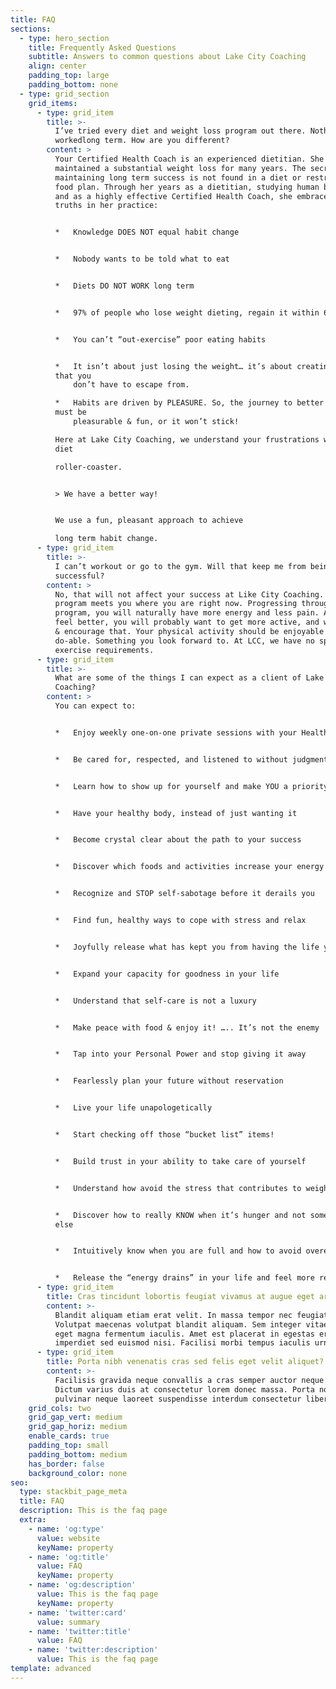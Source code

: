 ```yaml
---
title: FAQ
sections:
  - type: hero_section
    title: Frequently Asked Questions
    subtitle: Answers to common questions about Lake City Coaching
    align: center
    padding_top: large
    padding_bottom: none
  - type: grid_section
    grid_items:
      - type: grid_item
        title: >-
          I’ve tried every diet and weight loss program out there. Nothing has
          workedlong term. How are you different?
        content: >
          Your Certified Health Coach is an experienced dietitian. She has also
          maintained a substantial weight loss for many years. The secret to
          maintaining long term success is not found in a diet or restrictive
          food plan. Through her years as a dietitian, studying human behavior,
          and as a highly effective Certified Health Coach, she embraces these
          truths in her practice:


          *   Knowledge DOES NOT equal habit change


          *   Nobody wants to be told what to eat


          *   Diets DO NOT WORK long term


          *   97% of people who lose weight dieting, regain it within 6 months


          *   You can’t “out-exercise” poor eating habits


          *   It isn’t about just losing the weight… it’s about creating a life
          that you
              don’t have to escape from.

          *   Habits are driven by PLEASURE. So, the journey to better health
          must be
              pleasurable & fun, or it won’t stick!

          Here at Lake City Coaching, we understand your frustrations with the
          diet

          roller-coaster.


          > We have a better way!


          We use a fun, pleasant approach to achieve

          long term habit change.
      - type: grid_item
        title: >-
          I can’t workout or go to the gym. Will that keep me from being
          successful?
        content: >
          No, that will not affect your success at Like City Coaching. Our
          program meets you where you are right now. Progressing through the
          program, you will naturally have more energy and less pain. As you
          feel better, you will probably want to get more active, and we support
          & encourage that. Your physical activity should be enjoyable and
          do-able. Something you look forward to. At LCC, we have no specific
          exercise requirements.
      - type: grid_item
        title: >-
          What are some of the things I can expect as a client of Lake City
          Coaching?
        content: >
          You can expect to:


          *   Enjoy weekly one-on-one private sessions with your Health Coach


          *   Be cared for, respected, and listened to without judgment


          *   Learn how to show up for yourself and make YOU a priority


          *   Have your healthy body, instead of just wanting it


          *   Become crystal clear about the path to your success


          *   Discover which foods and activities increase your energy


          *   Recognize and STOP self-sabotage before it derails you


          *   Find fun, healthy ways to cope with stress and relax


          *   Joyfully release what has kept you from having the life you want


          *   Expand your capacity for goodness in your life


          *   Understand that self-care is not a luxury


          *   Make peace with food & enjoy it! ….. It’s not the enemy


          *   Tap into your Personal Power and stop giving it away


          *   Fearlessly plan your future without reservation


          *   Live your life unapologetically


          *   Start checking off those “bucket list” items!


          *   Build trust in your ability to take care of yourself


          *   Understand how avoid the stress that contributes to weight gain


          *   Discover how to really KNOW when it’s hunger and not something
          else


          *   Intuitively know when you are full and how to avoid overeating


          *   Release the “energy drains” in your life and feel more refreshed
      - type: grid_item
        title: Cras tincidunt lobortis feugiat vivamus at augue eget arcu?
        content: >-
          Blandit aliquam etiam erat velit. In massa tempor nec feugiat.
          Volutpat maecenas volutpat blandit aliquam. Sem integer vitae justo
          eget magna fermentum iaculis. Amet est placerat in egestas erat
          imperdiet sed euismod nisi. Facilisi morbi tempus iaculis urna.
      - type: grid_item
        title: Porta nibh venenatis cras sed felis eget velit aliquet?
        content: >-
          Facilisis gravida neque convallis a cras semper auctor neque vitae.
          Dictum varius duis at consectetur lorem donec massa. Porta non
          pulvinar neque laoreet suspendisse interdum consectetur libero.
    grid_cols: two
    grid_gap_vert: medium
    grid_gap_horiz: medium
    enable_cards: true
    padding_top: small
    padding_bottom: medium
    has_border: false
    background_color: none
seo:
  type: stackbit_page_meta
  title: FAQ
  description: This is the faq page
  extra:
    - name: 'og:type'
      value: website
      keyName: property
    - name: 'og:title'
      value: FAQ
      keyName: property
    - name: 'og:description'
      value: This is the faq page
      keyName: property
    - name: 'twitter:card'
      value: summary
    - name: 'twitter:title'
      value: FAQ
    - name: 'twitter:description'
      value: This is the faq page
template: advanced
---
```

